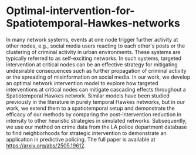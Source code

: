 # Optimal-intervention-for-Spatiotemporal-Hawkes-networks
In many network systems, events at one node trigger further activity at other nodes, e.g., social media users reacting to each other's posts or the clustering of criminal activity in urban environments. These systems are typically referred to as self-exciting networks. In such systems, targeted intervention at critical nodes can be an effective strategy for mitigating undesirable consequences such as further propagation of criminal activity or the spreading of misinformation on social media. In our work, we develop an optimal network intervention model to explore how targeted interventions at critical nodes can mitigate cascading effects throughout a Spatiotemporal Hawkes network. Similar models have been studied previously in the literature in purely temporal Hawkes networks, but in our work, we extend them to a spatiotemporal setup and demonstrate the efficacy of our methods by comparing the post-intervention reduction in intensity to other heuristic strategies in simulated networks. Subsequently, we use our method on crime data from the LA police department database to find neighborhoods for strategic intervention to demonstrate an application in predictive policing. The full paper is available at https://arxiv.org/abs/2505.19612.
